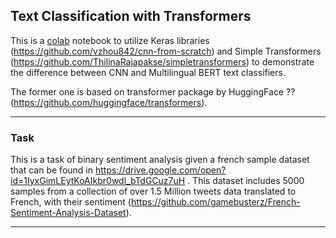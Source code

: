 ## Text Classification with Transformers

This is a [colab](https://github.com/Hesamalian/MultilingualBert/blob/master/MBERTclassification.ipynb) notebook to utilize Keras libraries (https://github.com/vzhou842/cnn-from-scratch) and Simple Transformers (https://github.com/ThilinaRajapakse/simpletransformers) to demonstrate the difference between CNN and Multilingual BERT text classifiers.

The former one is based on transformer package by HuggingFace ?? (https://github.com/huggingface/transformers).

---

### Task

This is a task of binary sentiment analysis given a french sample dataset that can be found in https://drive.google.com/open?id=1IyxGimLEytKoAIkbr0wdl_bTdGCuz7uH . This dataset includes 5000 samples from a collection of over 1.5 Million tweets data translated to French, with their sentiment (https://github.com/gamebusterz/French-Sentiment-Analysis-Dataset).

---